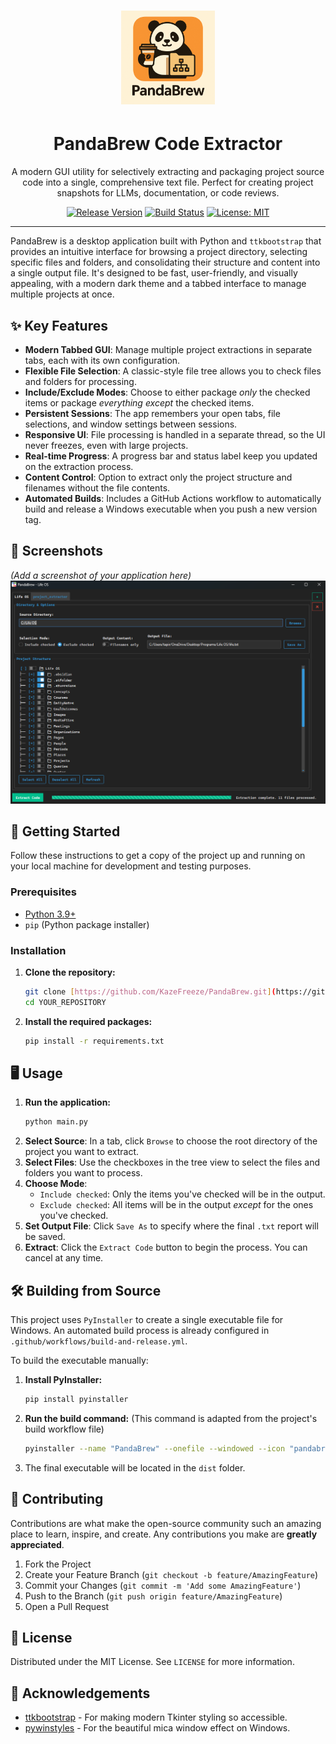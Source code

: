 # <div align="center"><img src="pandabrew.png" alt="PandaBrew Logo" width="150"/></div>

# <h1 align="center">PandaBrew Code Extractor</h1>

<div align="center">

A modern GUI utility for selectively extracting and packaging project source code into a single, comprehensive text file. Perfect for creating project snapshots for LLMs, documentation, or code reviews.

[![Release Version](https://img.shields.io/github/v/release/YOUR_USERNAME/YOUR_REPOSITORY?style=for-the-badge&logo=github)](https://github.com/KazeFreeze/PandaBrew/releases)
[![Build Status](https://img.shields.io/github/actions/workflow/status/YOUR_USERNAME/YOUR_REPOSITORY/build-and-release.yml?style=for-the-badge&logo=githubactions&logoColor=white)](https://github.com/YOUR_USERNAME/YOUR_REPOSITORY/actions/workflows/build-and-release.yml)
[![License: MIT](https://img.shields.io/badge/License-MIT-yellow.svg?style=for-the-badge)](https://opensource.org/licenses/MIT)

</div>

---

PandaBrew is a desktop application built with Python and `ttkbootstrap` that provides an intuitive interface for browsing a project directory, selecting specific files and folders, and consolidating their structure and content into a single output file. It's designed to be fast, user-friendly, and visually appealing, with a modern dark theme and a tabbed interface to manage multiple projects at once.

## ✨ Key Features

- **Modern Tabbed GUI**: Manage multiple project extractions in separate tabs, each with its own configuration.
- **Flexible File Selection**: A classic-style file tree allows you to check files and folders for processing.
- **Include/Exclude Modes**: Choose to either package _only_ the checked items or package _everything except_ the checked items.
- **Persistent Sessions**: The app remembers your open tabs, file selections, and window settings between sessions.
- **Responsive UI**: File processing is handled in a separate thread, so the UI never freezes, even with large projects.
- **Real-time Progress**: A progress bar and status label keep you updated on the extraction process.
- **Content Control**: Option to extract only the project structure and filenames without the file contents.
- **Automated Builds**: Includes a GitHub Actions workflow to automatically build and release a Windows executable when you push a new version tag.

## 📸 Screenshots

_(Add a screenshot of your application here)_
![PandaBrew Application Screenshot](demo.png)

## 🚀 Getting Started

Follow these instructions to get a copy of the project up and running on your local machine for development and testing purposes.

### Prerequisites

- [Python 3.9+](https://www.python.org/downloads/)
- `pip` (Python package installer)

### Installation

1.  **Clone the repository:**
    ```sh
    git clone [https://github.com/KazeFreeze/PandaBrew.git](https://github.com/KazeFreeze/PandaBrew.git)
    cd YOUR_REPOSITORY
    ```
2.  **Install the required packages:**
    ```sh
    pip install -r requirements.txt
    ```

## 🖥️ Usage

1.  **Run the application:**
    ```sh
    python main.py
    ```
2.  **Select Source**: In a tab, click `Browse` to choose the root directory of the project you want to extract.
3.  **Select Files**: Use the checkboxes in the tree view to select the files and folders you want to process.
4.  **Choose Mode**:
    - `Include checked`: Only the items you've checked will be in the output.
    - `Exclude checked`: All items will be in the output _except_ for the ones you've checked.
5.  **Set Output File**: Click `Save As` to specify where the final `.txt` report will be saved.
6.  **Extract**: Click the `Extract Code` button to begin the process. You can cancel at any time.

## 🛠️ Building from Source

This project uses `PyInstaller` to create a single executable file for Windows. An automated build process is already configured in `.github/workflows/build-and-release.yml`.

To build the executable manually:

1.  **Install PyInstaller:**
    ```sh
    pip install pyinstaller
    ```
2.  **Run the build command:**
    (This command is adapted from the project's build workflow file)
    ```sh
    pyinstaller --name "PandaBrew" --onefile --windowed --icon "pandabrew.ico" main.py
    ```
3.  The final executable will be located in the `dist` folder.

## 🤝 Contributing

Contributions are what make the open-source community such an amazing place to learn, inspire, and create. Any contributions you make are **greatly appreciated**.

1.  Fork the Project
2.  Create your Feature Branch (`git checkout -b feature/AmazingFeature`)
3.  Commit your Changes (`git commit -m 'Add some AmazingFeature'`)
4.  Push to the Branch (`git push origin feature/AmazingFeature`)
5.  Open a Pull Request

## 📄 License

Distributed under the MIT License. See `LICENSE` for more information.

## 🙏 Acknowledgements

- [ttkbootstrap](https://github.com/israel-dryer/ttkbootstrap) - For making modern Tkinter styling so accessible.
- [pywinstyles](https://github.com/CvlKul/pywinstyles) - For the beautiful mica window effect on Windows.
